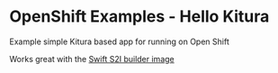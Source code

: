 # OpenShift Examples - Hello Kitura
Example simple Kitura based app for running on Open Shift

Works great with the [Swift S2I builder image](https://github.com/dudash/s2i-swift)
